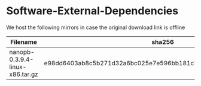 # Software-External-Dependencies

We host the following mirrors in case the original download link is offline

| Filename                        | sha256                                                           | Original source                                                      |
|---------------------------------|------------------------------------------------------------------|----------------------------------------------------------------------|
| nanopb-0.3.9.4-linux-x86.tar.gz | e98dd6403ab8c5b271d32a6bc025e7e596bb181c7bc7e0492c5daa21fc44c940 | https://jpa.kapsi.fi/nanopb/download/nanopb-0.3.9.4-linux-x86.tar.gz |
